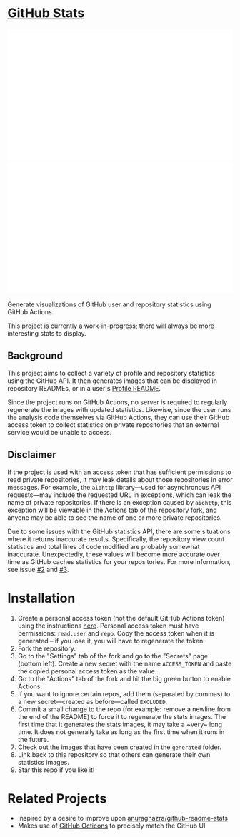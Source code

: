 # [GitHub Stats](https://github.com/jasongaylord/github-stats)

   
![](https://github.com/majidhameed/github-stats/blob/master/generated/overview.svg)
![](https://github.com/majidhameed/github-stats/blob/master/generated/languages.svg)

</a>

Generate visualizations of GitHub user and repository statistics using GitHub
Actions.

This project is currently a work-in-progress; there will always be more
interesting stats to display.

## Background

This project aims to collect a variety of profile and repository statistics
using the GitHub API. It then generates images that can be displayed in
repository READMEs, or in a user's [Profile
README](https://docs.github.com/en/github/setting-up-and-managing-your-github-profile/managing-your-profile-readme).

Since the project runs on GitHub Actions, no server is required to regularly
regenerate the images with updated statistics. Likewise, since the user runs
the analysis code themselves via GitHub Actions, they can use their GitHub
access token to collect statistics on private repositories that an external
service would be unable to access.

## Disclaimer

If the project is used with an access token that has sufficient permissions to
read private repositories, it may leak details about those repositories in
error messages. For example, the `aiohttp` library—used for asynchronous API
requests—may include the requested URL in exceptions, which can leak the name
of private repositories. If there is an exception caused by `aiohttp`, this
exception will be viewable in the Actions tab of the repository fork, and
anyone may be able to see the name of one or more private repositories.

Due to some issues with the GitHub statistics API, there are some situations
where it returns inaccurate results. Specifically, the repository view count
statistics and total lines of code modified are probably somewhat inaccurate.
Unexpectedly, these values will become more accurate over time as GitHub
caches statistics for your repositories. For more information, see issue
[#2](https://github.com/jstrieb/github-stats/issues/2) and
[#3](https://github.com/jstrieb/github-stats/issues/3).

# Installation

<!-- TODO: Add details and screenshots -->

1. Create a personal access token (not the default GitHub Actions token) using
   the instructions
   [here](https://docs.github.com/en/github/authenticating-to-github/creating-a-personal-access-token).
   Personal access token must have permissions: `read:user` and `repo`. Copy
   the access token when it is generated – if you lose it, you will have to
   regenerate the token.
2. Fork the repository.
3. Go to the "Settings" tab of the fork and go to the "Secrets" page (bottom
   left). Create a new secret with the name `ACCESS_TOKEN` and paste the copied
   personal access token as the value.
4. Go to the "Actions" tab of the fork and hit the big green button to enable
   Actions.
5. If you want to ignore certain repos, add them (separated by commas) to a new
   secret—created as before—called `EXCLUDED`.
6. Commit a small change to the repo (for example: remove a newline from the end
   of the README) to force it to regenerate the stats images. The first time
   that it generates the stats images, it may take a ~very~ long time. It does 
   not generally take as long as the first time when it runs in the future.
7. Check out the images that have been created in the `generated` folder.
8. Link back to this repository so that others can generate their own 
   statistics images.
9. Star this repo if you like it!


# Related Projects

- Inspired by a desire to improve upon
  [anuraghazra/github-readme-stats](https://github.com/anuraghazra/github-readme-stats)
- Makes use of [GitHub Octicons](https://primer.style/octicons/) to precisely
  match the GitHub UI
